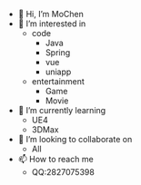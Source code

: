 - 👋 Hi, I’m MoChen
- 👀 I’m interested in 
  - code
    - Java
    - Spring
    - vue
    - uniapp
  - entertainment
    - Game
    - Movie
- 🌱 I’m currently learning
  - UE4
  - 3DMax
- 💞️ I’m looking to collaborate on
  - All
- 📫 How to reach me
  - QQ:2827075398
